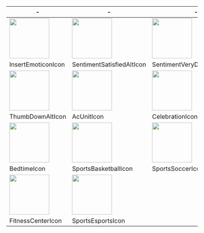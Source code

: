 | - | - | - | - | - |
|  ----  | ----  | ----  | ----  | ----  |
| <img height="105" src="https://github.com/Kcium/DateTimerConfig/assets/20454249/e5dd535e-bbe2-429d-b75f-c790644dd2a8">  | <img height="105" src="https://github.com/Kcium/DateTimerConfig/assets/20454249/d05d94ab-3407-489f-aeab-25c091cd5d99"> | <img height="105" src="https://github.com/Kcium/DateTimerConfig/assets/20454249/95287ff6-f4d0-4470-897e-05b88d9d0621"> | <img height="105" src="https://github.com/Kcium/DateTimerConfig/assets/20454249/9869457b-b092-4d73-9ad2-f07d42d2356a"> | <img height="105" src="https://github.com/Kcium/DateTimerConfig/assets/20454249/5188bc93-77df-47be-a62b-edfe45433eff"> |
| InsertEmoticonIcon  | SentimentSatisfiedAltIcon | SentimentVeryDissatisfiedIcon | SentimentDissatisfiedIcon | ThumbUpAltIcon |
| <img height="105" src="https://github.com/Kcium/DateTimerConfig/assets/20454249/ebda63ed-6f81-423a-aae8-053e277dba85"> | <img height="105" src="https://github.com/Kcium/DateTimerConfig/assets/20454249/a5198ac7-2a70-49a1-8317-5bad7cb3dd3c"> | <img height="105" src="https://github.com/Kcium/DateTimerConfig/assets/20454249/3dc754b5-b7a3-4e8a-9160-ce6841994b7c"> | <img height="105" src="https://github.com/Kcium/DateTimerConfig/assets/20454249/98928fd4-ede2-458d-a0b6-668039aac70b"> | <img height="105" src="https://github.com/Kcium/DateTimerConfig/assets/20454249/a4ef6257-5b3b-451a-a51f-af5da121c929"> |
| ThumbDownAltIcon | AcUnitIcon | CelebrationIcon/CakeIcon | TrendingUpIcon | TrendingDownIcon |
| <img height="105" src="https://github.com/Kcium/DateTimerConfig/assets/20454249/650a21b0-37b3-47b7-ac97-ddb0e9fe2c43"> | <img height="105" src="https://github.com/Kcium/DateTimerConfig/assets/20454249/4750b5f9-026f-4df9-9e9d-b53ad6d1e80a"> | <img height="105" src="https://github.com/Kcium/DateTimerConfig/assets/20454249/9e687092-458b-48e9-9af2-a7e438442efe"> | <img height="105" src="https://github.com/Kcium/DateTimerConfig/assets/20454249/a1b46bf7-ef58-4159-9cab-6e3716513bd8"> | <img height="105" src="https://github.com/Kcium/DateTimerConfig/assets/20454249/7ea9ec3d-2c46-4c38-8485-eab761aa6021"> |
| BedtimeIcon | SportsBasketballIcon | SportsSoccerIcon | SportsBaseballIcon | FlightTakeoffIcon |
| <img height="105" src="https://github.com/Kcium/DateTimerConfig/assets/20454249/66fc35b4-010e-44ae-ba33-9823d4c0d614"> | <img height="105" src="https://github.com/Kcium/DateTimerConfig/assets/20454249/3fc7beed-188b-437e-82fa-e2dffe0330ca"> ||||
| FitnessCenterIcon | SportsEsportsIcon ||||


